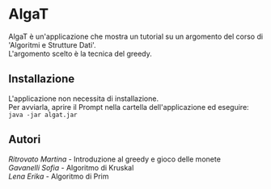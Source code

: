 # AlgaT
AlgaT è un'applicazione che mostra un tutorial su un argomento del corso di 'Algoritmi e Strutture Dati'.  
L'argomento scelto è la tecnica del greedy.  

## Installazione
L'applicazione non necessita di installazione.  
Per avviarla, aprire il Prompt nella cartella dell'applicazione ed eseguire:  
`java -jar algat.jar`

## Autori

*Ritrovato Martina* - Introduzione al greedy e gioco delle monete  
*Gavanelli Sofia* - Algoritmo di Kruskal  
*Lena Erika* - Algoritmo di Prim  
